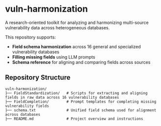 # vuln-harmonization

A research-oriented toolkit for analyzing and harmonizing multi-source vulnerability data across heterogeneous databases.

This repository supports:
- **Field schema harmonization** across 16 general and specialized vulnerability databases
- **Filling missing fields** using LLM prompts
- **Schema reference** for aligning and comparing fields across sources

## Repository Structure

```
vuln-harmonization/
├── FieldStandardization/   # Scripts for extracting and aligning fields in raw data across 16 vulnerability databases
├── FieldCompletion/        # Prompt templates for completing missing vulnerability fields
├── schema.txt              # Unified field schema used for alignment across databases
├── README.md               # Project overview and instructions
```

